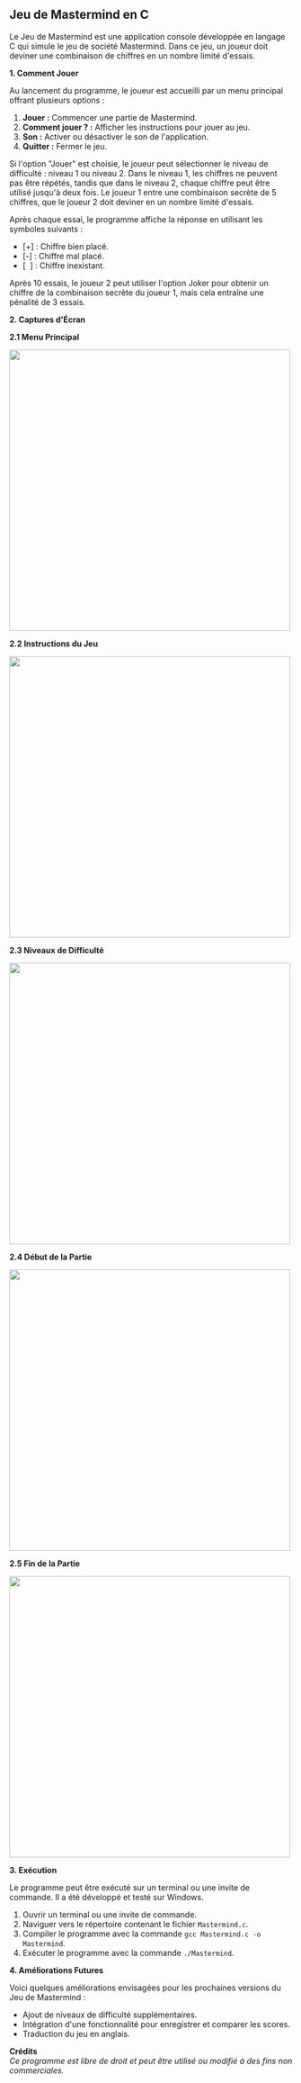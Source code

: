 ## Jeu de Mastermind en C

Le Jeu de Mastermind est une application console développée en langage C qui simule le jeu de société Mastermind. Dans ce jeu, un joueur doit deviner une combinaison de chiffres en un nombre limité d'essais.

**1. Comment Jouer**

Au lancement du programme, le joueur est accueilli par un menu principal offrant plusieurs options :

1. **Jouer :** Commencer une partie de Mastermind.
2. **Comment jouer ? :** Afficher les instructions pour jouer au jeu.
3. **Son :** Activer ou désactiver le son de l'application.
4. **Quitter :** Fermer le jeu.

Si l'option "Jouer" est choisie, le joueur peut sélectionner le niveau de difficulté : niveau 1 ou niveau 2. Dans le niveau 1, les chiffres ne peuvent pas être répétés, tandis que dans le niveau 2, chaque chiffre peut être utilisé jusqu'à deux fois. Le joueur 1 entre une combinaison secrète de 5 chiffres, que le joueur 2 doit deviner en un nombre limité d'essais.

Après chaque essai, le programme affiche la réponse en utilisant les symboles suivants :

- [+] : Chiffre bien placé.
- [-] : Chiffre mal placé.
- [&nbsp;&nbsp;] : Chiffre inexistant.

Après 10 essais, le joueur 2 peut utiliser l'option Joker pour obtenir un chiffre de la combinaison secrète du joueur 1, mais cela entraîne une pénalité de 3 essais.

**2. Captures d'Écran**

**2.1 Menu Principal**

<img src="https://user-images.githubusercontent.com/119759894/230787611-d0322db6-c310-4947-954b-1041abd677f0.png" width="500"/>

**2.2 Instructions du Jeu**

<img src="https://user-images.githubusercontent.com/119759894/230787635-47ef8829-86e3-48e2-b45d-80341665a564.png" width="500"/>

**2.3 Niveaux de Difficulté**

<img src="https://user-images.githubusercontent.com/119759894/230787657-e3001708-4817-459e-a412-483fa41612f5.png" width="500"/>

**2.4 Début de la Partie**

<img src="https://user-images.githubusercontent.com/119759894/230787676-83365cba-98ee-4097-8131-4e5f37237dc0.png" width="500"/>

**2.5 Fin de la Partie**

<img src="https://user-images.githubusercontent.com/119759894/230787753-992210e1-570e-4717-a0ae-b8d75ea34b6c.png" width="500"/>

**3. Exécution**

Le programme peut être exécuté sur un terminal ou une invite de commande. Il a été développé et testé sur Windows.

1. Ouvrir un terminal ou une invite de commande.
2. Naviguer vers le répertoire contenant le fichier `Mastermind.c`.
3. Compiler le programme avec la commande `gcc Mastermind.c -o Mastermind`.
4. Exécuter le programme avec la commande `./Mastermind`.

**4. Améliorations Futures**

Voici quelques améliorations envisagées pour les prochaines versions du Jeu de Mastermind :

- Ajout de niveaux de difficulté supplémentaires.
- Intégration d'une fonctionnalité pour enregistrer et comparer les scores.
- Traduction du jeu en anglais.

**Crédits** <br>
*Ce programme est libre de droit et peut être utilisé ou modifié à des fins non commerciales.*
